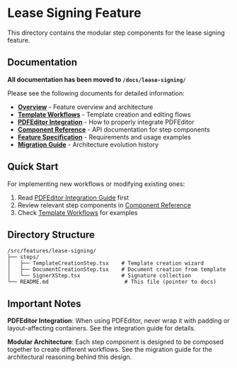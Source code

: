 # Lease Signing Feature

This directory contains the modular step components for the lease signing feature.

## Documentation

**All documentation has been moved to `/docs/lease-signing/`**

Please see the following documents for detailed information:

- **[Overview](../../docs/lease-signing/overview.md)** - Feature overview and architecture
- **[Template Workflows](../../docs/lease-signing/template-workflows.md)** - Template creation and editing flows
- **[PDFEditor Integration](../../docs/lease-signing/pdf-editor-integration.md)** - How to properly integrate PDFEditor
- **[Component Reference](../../docs/lease-signing/component-reference.md)** - API documentation for step components
- **[Feature Specification](../../docs/lease-signing/feature-spec.md)** - Requirements and usage examples
- **[Migration Guide](../../docs/lease-signing/migration-guide.md)** - Architecture evolution history

## Quick Start

For implementing new workflows or modifying existing ones:

1. Read [PDFEditor Integration Guide](../../docs/lease-signing/pdf-editor-integration.md) first
2. Review relevant step components in [Component Reference](../../docs/lease-signing/component-reference.md)
3. Check [Template Workflows](../../docs/lease-signing/template-workflows.md) for examples

## Directory Structure

```
/src/features/lease-signing/
├── steps/
│   ├── TemplateCreationStep.tsx    # Template creation wizard
│   ├── DocumentCreationStep.tsx    # Document creation from template
│   └── SignerXStep.tsx             # Signature collection
└── README.md                        # This file (pointer to docs)
```

## Important Notes

**PDFEditor Integration**: When using PDFEditor, never wrap it with padding or layout-affecting containers. See the integration guide for details.

**Modular Architecture**: Each step component is designed to be composed together to create different workflows. See the migration guide for the architectural reasoning behind this design.
